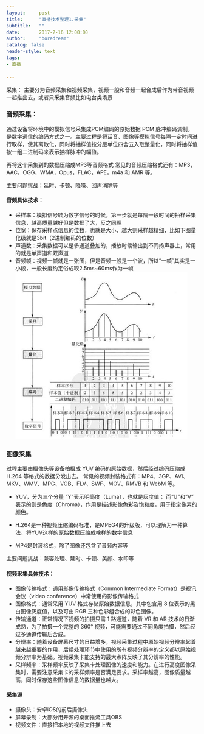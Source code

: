 ```yaml
---
layout:     post
title:      "直播技术整理1.采集"
subtitle:   ""
date:       2017-2-16 12:00:00
author:     "boredream"
catalog: false
header-style: text
tags:
- 直播

---
```


采集：
主要分为音频采集和视频采集，视频一般和音频一起合成后作为带音视频一起推出去，或者只采集音频比如电台类场景


### 音频采集：
通过设备将环境中的模拟信号采集成PCM编码的原始数据
PCM 脉冲编码调制。是数字通信的编码方式之一。主要过程是将话音、图像等模拟信号每隔一定时间进行取样，使其离散化，同时将抽样值按分层单位四舍五入取整量化，同时将抽样值按一组二进制码来表示抽样脉冲的幅值。

再将这个采集到的数据压缩成MP3等音频格式
常见的音频压缩格式还有：MP3，AAC，OGG，WMA，Opus，FLAC，APE，m4a 和 AMR 等。

主要问题挑战：延时、卡顿、降噪、回声消除等

#### 音频具体技术：
* 采样率：模拟信号转为数字信号的时候，第一步就是每隔一段时间的抽样采集信息，越高质量越好但是数据了大，反之同理
* 位宽：保存采样点信息的位数，也就是大小，越大则采样越精细，比如下图量化级就是3bit（2进制编码的位数）
* 声道数：采集数据可以是多通道叠加的，播放时候输出到不同扬声器上，常用的就是单声道和双声道
* 音频帧：视频一帧就是一张图，但是音频一般是一个波，所以“一帧”其实是一小段，一般长度约定俗成取2.5ms~60ms作为一帧
![live1](https://github.com/boredream/boredream.github.io/blob/master/img/in-post/live1.png?raw=true)

### 图像采集
过程主要由摄像头等设备拍摄成 YUV 编码的原始数据，然后经过编码压缩成 H.264 等格式的数据分发出去。
常见的视频封装格式有：MP4、3GP、AVI、MKV、WMV、MPG、VOB、FLV、SWF、MOV、RMVB 和 WebM 等。

* YUV，分为三个分量
“Y”表示明亮度（Luma），也就是灰度值；
而“U”和“V” 表示的则是色度（Chroma），作用是描述影像色彩及饱和度，用于指定像素的颜色。

* H.264是一种视频压缩编码标准，是MPEG4的升级版，可以理解为一种算法，将YUV这样的原始数据压缩成啥样的数字信息

* MP4是封装格式，除了图像还包含了音频内容等


主要问题挑战：兼容处理、延时、卡顿、美颜、水印等

#### 视频采集具体技术：
* 图像传输格式：通用影像传输格式（Common Intermediate Format）是视讯会议（video conference）中常使用的影像传输格式
* 图像格式：通常采用 YUV 格式存储原始数据信息，其中包含用 8 位表示的黑白图像灰度值，以及可由 RGB 三种色彩组合成的彩色图像。
* 传输通道：正常情况下视频的拍摄只需 1 路通道，随着 VR 和 AR 技术的日渐成熟，为了拍摄一个完整的 360° 视频，可能需要通过不同角度拍摄，然后经过多通道传输后合成。
* 分辨率：随着设备屏幕尺寸的日益增多，视频采集过程中原始视频分辨率起着越来越重要的作用，后续处理环节中使用的所有视频分辨率的定义都以原始视频分辨率为基础。视频采集卡能支持的最大点阵反映了其分辨率的性能。
* 采样频率：采样频率反映了采集卡处理图像的速度和能力。在进行高度图像采集时，需要注意采集卡的采样频率是否满足要求。采样率越高，图像质量越高，同时保存这些图像信息的数据量也越大。


#### 采集源
* 摄像头：安卓iOS的前后摄像头
* 屏幕录制：大部分用开源的桌面推流工具OBS
* 视频文件：直接把本地的视频文件推上去
